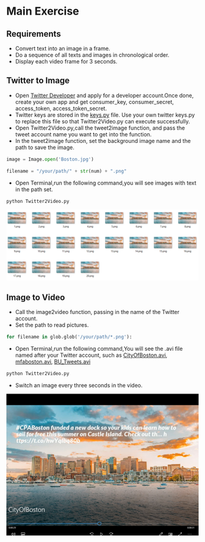 # Main Exercise
## Requirements
- Convert text into an image in a frame.
- Do a sequence of all texts and images in chronological order.
- Display each video frame for 3 seconds.
## Twitter to Image
- Open [Twitter Developer](https://developer.twitter.com/) and apply for a developer account.Once done, create your own app and get consumer_key, consumer_secret, access_token, access_token_secret.
- Twitter keys are stored in the [keys.py](https://github.com/BUEC500C1/video-lqi25/blob/master/Twitter2Video/keys.py) file. Use your own twitter keys.py to replace this file so that Twitter2Video.py can execute successfully.
- Open Twitter2Video.py,call the tweet2image function, and pass the tweet account name you want to get into the function.
- In the tweet2image function, set the background image name and the path to save the image.
```python
image = Image.open('Boston.jpg')
```
```python
filename = "/your/path/" + str(num) + ".png"
```
- Open Terminal,run the following command,you will see images with text in the path set.
```python
python Twitter2Video.py
```
<p align="center">   
<img src="https://github.com/BUEC500C1/video-lqi25/blob/master/Twitter2Video/img/image.png"/> 
</p>   

## Image to Video
- Call the image2video function, passing in the name of the Twitter account.
- Set the path to read pictures.
```python
for filename in glob.glob('/your/path/*.png'):
```
- Open Terminal,run the following command,You will see the .avi file named after your Twitter account, such as [CityOfBoston.avi](https://github.com/BUEC500C1/video-lqi25/blob/master/Twitter2Video/CityOfBoston.avi), [mfaboston.avi](https://github.com/BUEC500C1/video-lqi25/blob/master/Twitter2Video/mfaboston.avi), [BU_Tweets.avi](https://github.com/BUEC500C1/video-lqi25/blob/master/Twitter2Video/BU_Tweets.avi)
```python
python Twitter2Video.py
```
- Switch an image every three seconds in the video.
<p align="center">   
<img src="https://github.com/BUEC500C1/video-lqi25/blob/master/Twitter2Video/img/video.png"/> 
</p>  
